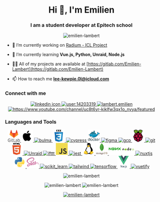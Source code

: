<!-- ```html -->
<h1 align="center">Hi 👋, I'm Emilien</h1>
<h3 align="center">I am a student developer at Epitech school</h3>

<p align="center">
  <img
    src="https://komarev.com/ghpvc/?username=emilien-lambert&label=Profile%20views&color=0e75b6&style=flat"
    alt="emilien-lambert"
  />
</p>
<!-- ``` -->

- 🔭 I’m currently working on [Radium - ICL Project](http://icl.emilien-lambert.com/)

- 🌱 I’m currently learning **Vue.js, Python, Unraid, Node.js**

- 👨‍💻 All of my projects are available at [https://gitlab.com/Emilien-Lambert](https://gitlab.com/Emilien-Lambert)

- 📫 How to reach me **lee-kewpie.0l@icloud.com**

<!-- ```html -->
<h3 align="left">Connect with me</h3>
<p align="center">
  <a href="https://linkedin.com/in/emilien-lambert" target="blank">
    <img
      src="https://raw.githubusercontent.com/rahuldkjain/github-profile-readme-generator/master/src/images/icons/Social/linked-in-alt.svg"
      alt="linkedin icon"
      height="30"
      width="40"
    />
  </a>
  <a href="https://stackoverflow.com/users/user:14203319" target="blank">
    <img
      src="https://raw.githubusercontent.com/rahuldkjain/github-profile-readme-generator/master/src/images/icons/Social/stack-overflow.svg"
      alt="user:14203319"
      height="30"
      width="40"
    />
  </a>
  <a href="https://instagram.com/lambert.emilien" target="blank">
    <img
      src="https://raw.githubusercontent.com/rahuldkjain/github-profile-readme-generator/master/src/images/icons/Social/instagram.svg"
      alt="lambert.emilien"
      height="30"
      width="40"
    />
  </a>
  <a
    href="https://www.youtube.com/c/https://www.youtube.com/channel/uc8t6yr-kiklfw3qx1o_nvya/featured"
    target="blank"
  >
    <img
      src="https://raw.githubusercontent.com/rahuldkjain/github-profile-readme-generator/master/src/images/icons/Social/youtube.svg"
      alt="https://www.youtube.com/channel/uc8t6yr-kiklfw3qx1o_nvya/featured"
      height="30"
      width="40"
    />
  </a>
</p>
<!-- ``` -->

<!-- ```html -->
<h3 align="left">Languages and Tools</h3>
<p align="center">
<a href="https://gitlab.com/" target="_blank" rel="noreferrer">
    <img
      src="./icons/gitlab.svg"
      alt="gitlab"
      width="40"
      height="40"
    />
  </a>
  <a href="https://apple.com/" target="_blank" rel="noreferrer">
    <img
      src="./icons/apple.svg"
      alt="apple"
      width="40"
      height="40"
    />
  </a>
  <a href="https://bulma.io/" target="_blank" rel="noreferrer">
    <img
      src="https://raw.githubusercontent.com/gilbarbara/logos/804dc257b59e144eaca5bc6ffd16949752c6f789/logos/bulma.svg"
      alt="bulma"
      width="40"
      height="40"
    />
  </a>
  <a href="https://www.w3schools.com/css/" target="_blank" rel="noreferrer">
    <img
      src="https://raw.githubusercontent.com/devicons/devicon/master/icons/css3/css3-original-wordmark.svg"
      alt="css3"
      width="40"
      height="40"
    />
  </a>
  <a href="https://www.cypress.io" target="_blank" rel="noreferrer">
    <img
      src="https://raw.githubusercontent.com/simple-icons/simple-icons/6e46ec1fc23b60c8fd0d2f2ff46db82e16dbd75f/icons/cypress.svg"
      alt="cypress"
      width="40"
      height="40"
    />
  </a>
  <a href="https://www.docker.com/" target="_blank" rel="noreferrer">
    <img
      src="https://raw.githubusercontent.com/devicons/devicon/master/icons/docker/docker-original-wordmark.svg"
      alt="docker"
      width="40"
      height="40"
    />
  </a>
  <a href="https://www.figma.com/" target="_blank" rel="noreferrer">
    <img
      src="https://www.vectorlogo.zone/logos/figma/figma-icon.svg"
      alt="figma"
      width="40"
      height="40"
    />
  </a>
  <a href="https://cloud.google.com" target="_blank" rel="noreferrer">
    <img
      src="https://www.vectorlogo.zone/logos/google_cloud/google_cloud-icon.svg"
      alt="gcp"
      width="40"
      height="40"
    />
  </a>
    <a href="https://www.raspberrypi.org" target="_blank" rel="noreferrer">
    <img
      src="./icons/raspberrypi.svg"
      alt="raspberrypi"
      width="40"
      height="40"
    />
  </a>
  <a href="https://git-scm.com/" target="_blank" rel="noreferrer">
    <img
      src="https://www.vectorlogo.zone/logos/git-scm/git-scm-icon.svg"
      alt="git"
      width="40"
      height="40"
    />
  </a>
  <a href="https://www.w3.org/html/" target="_blank" rel="noreferrer">
    <img
      src="https://raw.githubusercontent.com/devicons/devicon/master/icons/html5/html5-original-wordmark.svg"
      alt="html5"
      width="40"
      height="40"
    />
  </a>
   <a href="https://www.unraid.net" target="_blank" rel="noreferrer">
    <img
      src="https://styles.redditmedia.com/t5_2sn94/styles/communityIcon_dvuyt8m6z9y41.png?width=256&s=68c8955c01a2b2284730775ff26cf17a06352655"
      alt="Unraid"
      width="40"
      height="40"
    />
  </a>
  <a href="https://ifttt.com/" target="_blank" rel="noreferrer">
    <img
      src="https://www.vectorlogo.zone/logos/ifttt/ifttt-ar21.svg"
      alt="ifttt"
      width="40"
      height="40"
    />
  </a>
  <a
    href="https://developer.mozilla.org/en-US/docs/Web/JavaScript"
    target="_blank"
    rel="noreferrer"
  >
    <img
      src="https://raw.githubusercontent.com/devicons/devicon/master/icons/javascript/javascript-original.svg"
      alt="javascript"
      width="40"
      height="40"
    />
  </a>
  <a href="https://jestjs.io" target="_blank" rel="noreferrer">
    <img
      src="https://www.vectorlogo.zone/logos/jestjsio/jestjsio-icon.svg"
      alt="jest"
      width="40"
      height="40"
    />
  </a>
  <a href="https://www.linux.org/" target="_blank" rel="noreferrer">
    <img
      src="https://raw.githubusercontent.com/devicons/devicon/master/icons/linux/linux-original.svg"
      alt="linux"
      width="40"
      height="40"
    />
  </a>
  <a href="https://www.mongodb.com/" target="_blank" rel="noreferrer">
    <img
      src="https://raw.githubusercontent.com/devicons/devicon/master/icons/mongodb/mongodb-original-wordmark.svg"
      alt="mongodb"
      width="40"
      height="40"
    />
  </a>
  <a href="https://www.nginx.com" target="_blank" rel="noreferrer">
    <img
      src="https://raw.githubusercontent.com/devicons/devicon/master/icons/nginx/nginx-original.svg"
      alt="nginx"
      width="40"
      height="40"
    />
  </a>
  <a href="https://nodejs.org" target="_blank" rel="noreferrer">
    <img
      src="https://raw.githubusercontent.com/devicons/devicon/master/icons/nodejs/nodejs-original-wordmark.svg"
      alt="nodejs"
      width="40"
      height="40"
    />
  </a>
  <a href="https://nuxtjs.org/" target="_blank" rel="noreferrer">
    <img
      src="https://www.vectorlogo.zone/logos/nuxtjs/nuxtjs-icon.svg"
      alt="nuxtjs"
      width="40"
      height="40"
    />
  </a>
  <a href="https://www.python.org" target="_blank" rel="noreferrer">
    <img
      src="https://raw.githubusercontent.com/devicons/devicon/master/icons/python/python-original.svg"
      alt="python"
      width="40"
      height="40"
    />
  </a>
  <a href="https://sass-lang.com" target="_blank" rel="noreferrer">
    <img
      src="https://raw.githubusercontent.com/devicons/devicon/master/icons/sass/sass-original.svg"
      alt="sass"
      width="40"
      height="40"
    />
  </a>
  <a href="https://scikit-learn.org/" target="_blank" rel="noreferrer">
    <img
      src="https://upload.wikimedia.org/wikipedia/commons/0/05/Scikit_learn_logo_small.svg"
      alt="scikit_learn"
      width="40"
      height="40"
    />
  </a>
  <a href="https://tailwindcss.com/" target="_blank" rel="noreferrer">
    <img
      src="https://www.vectorlogo.zone/logos/tailwindcss/tailwindcss-icon.svg"
      alt="tailwind"
      width="40"
      height="40"
    />
  </a>
  <a href="https://www.tensorflow.org" target="_blank" rel="noreferrer">
    <img
      src="https://www.vectorlogo.zone/logos/tensorflow/tensorflow-icon.svg"
      alt="tensorflow"
      width="40"
      height="40"
    />
  </a>
  <a href="https://vuejs.org/" target="_blank" rel="noreferrer">
    <img
      src="https://raw.githubusercontent.com/devicons/devicon/master/icons/vuejs/vuejs-original-wordmark.svg"
      alt="vuejs"
      width="40"
      height="40"
    />
  </a>
  <a href="https://vuetifyjs.com/en/" target="_blank" rel="noreferrer">
    <img
      src="https://bestofjs.org/logos/vuetify.svg"
      alt="vuetify"
      width="40"
      height="40"
    />
  </a>
</p>
<!-- ``` -->

<!-- ```html -->
<p align="center">
  <img
    src="https://github-readme-stats.vercel.app/api/top-langs?username=emilien-lambert&show_icons=true&locale=en&layout=compact"
    alt="emilien-lambert"
  />
</p>
<!-- ``` -->

<!-- ```html -->
<p align="center">
  <img
    src="https://github-readme-stats.vercel.app/api?username=emilien-lambert&show_icons=true&locale=en"
    alt="emilien-lambert"
  />
  <img
    src="https://github-readme-streak-stats.herokuapp.com/?user=emilien-lambert&"
    alt="emilien-lambert"
  />
</p>
<!-- ``` -->

<!-- ```html -->
<p align="center">
  <a href="https://github.com/ryo-ma/github-profile-trophy"
    ><img
      src="https://github-profile-trophy.vercel.app/?username=emilien-lambert"
      alt="emilien-lambert"
  /></a>
</p>
<!-- ``` -->
